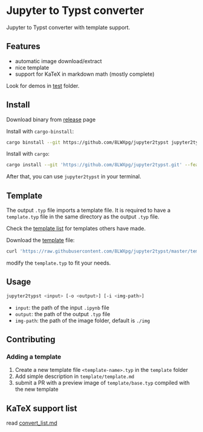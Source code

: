 # Jupyter to Typst converter

Jupyter to Typst converter with template support.

## Features

- automatic image download/extract
- nice template
- support for KaTeX in markdown math (mostly complete)

Look for demos in [test](test) folder.

## Install

Download binary from [release](https://github.com/8LWXpg/jupyter2typst/releases/latest) page

Install with `cargo-binstall`:

```bash
cargo binstall --git https://github.com/8LWXpg/jupyter2typst jupyter2typst
```

Install with `cargo`:

```bash
cargo install --git 'https://github.com/8LWXpg/jupyter2typst.git' --features native-tls
```

After that, you can use `jupyter2typst` in your terminal.

## Template

The output `.typ` file imports a template file. It is required to have a `template.typ` file in the same directory as the output `.typ` file.

Check the [template list](./template/template.md) for templates others have made.

Download the [template](./template/template.typ) file:

```bash
curl 'https://raw.githubusercontent.com/8LWXpg/jupyter2typst/master/template/template.typ' > template.typ
```

modify the `template.typ` to fit your needs.

## Usage

```bash
jupyter2typst <input> [-o <output>] [-i <img-path>]
```

- `input`: the path of the input `.ipynb` file
- `output`: the path of the output `.typ` file
- `img-path`: the path of the image folder, default is `./img`

## Contributing

### Adding a template

1. Create a new template file `<template-name>.typ` in the `template` folder
2. Add simple description in `template/template.md`
3. submit a PR with a preview image of `template/base.typ` compiled with the new template

## KaTeX support list

read [convert_list.md](convert_list.md)
